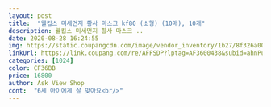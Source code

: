 ```yaml
---
layout: post 
title:  "웰킵스 미세먼지 황사 마스크 kf80 (소형) (10매), 10개" 
description: 웰킵스 미세먼지 황사 마스크 ..
date: 2020-08-28 16:24:55 
img: https://static.coupangcdn.com/image/vendor_inventory/1b27/8f326a00a2646a1f48ac45cf220e271db3be86f13ae2a958e5de5b6ca5b8.jpg 
linkUrl: https://link.coupang.com/re/AFFSDP?lptag=AF3600438&subid=ahnPublicAsk&pageKey=1868758379&itemId=3176248674&vendorItemId=71399418768&traceid=V0-113-9fa1e252c965ae7d 
categories: [1024] 
color: CF36BB 
price: 16800 
author: Ask View Shop 
cont:  "6세 아이에게 잘 맞아요<br/>" 
---
```

